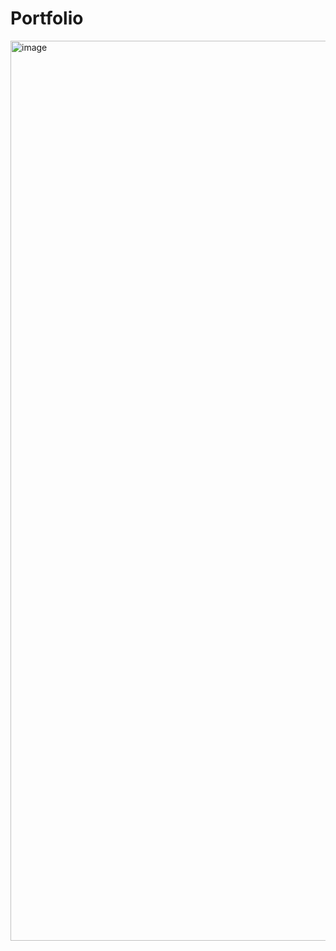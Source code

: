 # Portfolio

<img width="1440" alt="image" src="https://user-images.githubusercontent.com/106756659/171656486-1041ef7b-0e1e-479c-8b66-5792ff62607e.png">

